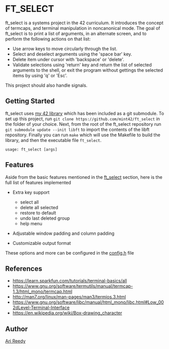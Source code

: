 # FT_SELECT

ft_select is a systems project in the 42 curriculum. It introduces the concept of termcaps, and terminal manipulation in noncanonical mode. The goal of ft_select is to print a list of arguments, in an alternate screen, and to perform the following actions on that list:

- Use arrow keys to move circularly through the list.
- Select and deselect arguments using the 'space bar' key.
- Delete item under cursor with 'backspace' or 'delete'.
- Validate selections using 'return' key and return the list of selected arguments to the shell, or exit the program without gettings the selected items by using 'q' or 'Esc'.

This project should also handle signals.

## Getting Started

ft_select uses [my 42 library](https://github.com/mint42/lib) which has been included as a git submodule. To set up this project, run `git clone https://github.com/mint42/ft_select` in the folder of your choice. Next, from the root of the ft_select repository run `git submodule update --init libft` to import the contents of the libft repository. Finally you can run `make` which will use the Makefile to build the library, and then the executable file `ft_select`.

```
usage: ft_select [args]
```

## Features

Aside from the basic features mentioned in the [ft_select](https://github.com/mint42/ft_select#ft_select) section, here is the full list of features implemented

- Extra key support

	-	select all
	-	delete all selected
	-	restore to default
	-	undo last deleted group
	-	help menu

- Adjustable window padding and column padding

- Customizable output format

These options and more can be configured in the [config.h](https://github.com/mint42/ft_select/blob/master/includes/config.h) file

## References 

- https://learn.sparkfun.com/tutorials/terminal-basics/all
- https://www.gnu.org/software/termutils/manual/termcap-1.3/html_mono/termcap.html
- http://man7.org/linux/man-pages/man3/termios.3.html
- https://www.gnu.org/software/libc/manual/html_mono/libc.html#Low_002dLevel-Terminal-Interface
- https://en.wikipedia.org/wiki/Box-drawing_character

## Author

[Ari Reedy](https://github.com/mint42/)
